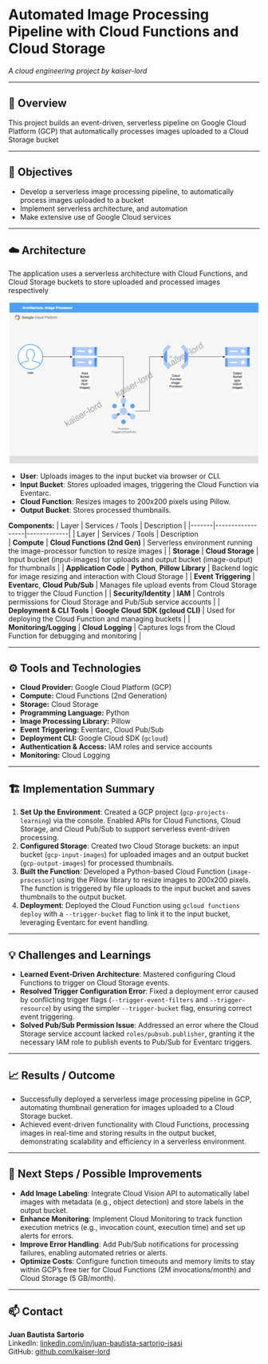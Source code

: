 # Automated Image Processing Pipeline with Cloud Functions and Cloud Storage
*A cloud engineering project by kaiser-lord*

---

## 📘 Overview
This project builds an event-driven, serverless pipeline on Google Cloud Platform (GCP) that automatically processes images uploaded to a Cloud Storage bucket

---

## 🎯 Objectives

- Develop a serverless image processing pipeline, to automatically process images uploaded to a bucket  
- Implement serverless architecture, and automation
- Make extensive use of Google Cloud services

---

## ☁️ Architecture
 The application uses a serverless architecture with Cloud Functions, and Cloud Storage buckets to store uploaded and processed images respectively

![Architecture Diagram](image-processor-pipeline.png)

- **User**: Uploads images to the input bucket via browser or CLI.
- **Input Bucket**: Stores uploaded images, triggering the Cloud Function via Eventarc.
- **Cloud Function**: Resizes images to 200x200 pixels using Pillow.
- **Output Bucket**: Stores processed thumbnails.


**Components:**
| Layer | Services / Tools | Description |
|-------|------------------|-------------|
| Layer                      | Services / Tools                                      | Description                                      
| **Compute**                | **Cloud Functions (2nd Gen)**                         | Serverless environment running the image-processor function to resize images |
| **Storage**               | **Cloud Storage**                                      | Input bucket (input-images) for uploads and output bucket (image-output) for thumbnails |
| **Application Code**       | **Python**, **Pillow Library**                        | Backend logic for image resizing and interaction with Cloud Storage |
| **Event Triggering**       | **Eventarc**, **Cloud Pub/Sub**                        | Manages file upload events from Cloud Storage to trigger the Cloud Function |
| **Security/Identity**       | **IAM**                        | Controls permissions for Cloud Storage and Pub/Sub service accounts |
| **Deployment & CLI Tools**       | **Google Cloud SDK (gcloud CLI)**                        | Used for deploying the Cloud Function and managing buckets |
| **Monitoring/Logging**       | **Cloud Logging**                        | Captures logs from the Cloud Function for debugging and monitoring |


---

## ⚙️ Tools and Technologies

- **Cloud Provider:** Google Cloud Platform (GCP)
- **Compute:** Cloud Functions (2nd Generation)
- **Storage:** Cloud Storage
- **Programming Language:** Python
- **Image Processing Library:** Pillow
- **Event Triggering:** Eventarc, Cloud Pub/Sub
- **Deployment CLI:** Google Cloud SDK (`gcloud`)
- **Authentication & Access:** IAM roles and service accounts
- **Monitoring:** Cloud Logging

---

## 🏗️ Implementation Summary

1. **Set Up the Environment**: Created a GCP project (`gcp-projects-learning`) via the console. Enabled APIs for Cloud Functions, Cloud Storage, and Cloud Pub/Sub to support serverless event-driven processing.
2. **Configured Storage**: Created two Cloud Storage buckets: an input bucket (`gcp-input-images`) for uploaded images and an output bucket (`gcp-output-images`) for processed thumbnails.
3. **Built the Function**: Developed a Python-based Cloud Function (`image-processor`) using the Pillow library to resize images to 200x200 pixels. The function is triggered by file uploads to the input bucket and saves thumbnails to the output bucket.
4. **Deployment**: Deployed the Cloud Function using `gcloud functions deploy` with a `--trigger-bucket` flag to link it to the input bucket, leveraging Eventarc for event handling.

---

## 💡 Challenges and Learnings

- **Learned Event-Driven Architecture**: Mastered configuring Cloud Functions to trigger on Cloud Storage events.
- **Resolved Trigger Configuration Error**: Fixed a deployment error caused by conflicting trigger flags (`--trigger-event-filters` and `--trigger-resource`) by using the simpler `--trigger-bucket` flag, ensuring correct event triggering.
- **Solved Pub/Sub Permission Issue**: Addressed an error where the Cloud Storage service account lacked `roles/pubsub.publisher`, granting it the necessary IAM role to publish events to Pub/Sub for Eventarc triggers.

---

## 📈 Results / Outcome

- Successfully deployed a serverless image processing pipeline in GCP, automating thumbnail generation for images uploaded to a Cloud Storage bucket.
- Achieved event-driven functionality with Cloud Functions, processing images in real-time and storing results in the output bucket, demonstrating scalability and efficiency in a serverless environment.

---

## 🧭 Next Steps / Possible Improvements

- **Add Image Labeling**: Integrate Cloud Vision API to automatically label images with metadata (e.g., object detection) and store labels in the output bucket.
- **Enhance Monitoring**: Implement Cloud Monitoring to track function execution metrics (e.g., invocation count, execution time) and set up alerts for errors.
- **Improve Error Handling**: Add Pub/Sub notifications for processing failures, enabling automated retries or alerts.
- **Optimize Costs**: Configure function timeouts and memory limits to stay within GCP’s free tier for Cloud Functions (2M invocations/month) and Cloud Storage (5 GB/month).

---

## 📫 Contact
**Juan Bautista Sartorio**  
LinkedIn: [linkedin.com/in/juan-bautista-sartorio-isasi](https://www.linkedin.com/in/juan-bautista-sartorio-isasi/)  
GitHub: [github.com/kaiser-lord](https://github.com/kaiser-lord)
